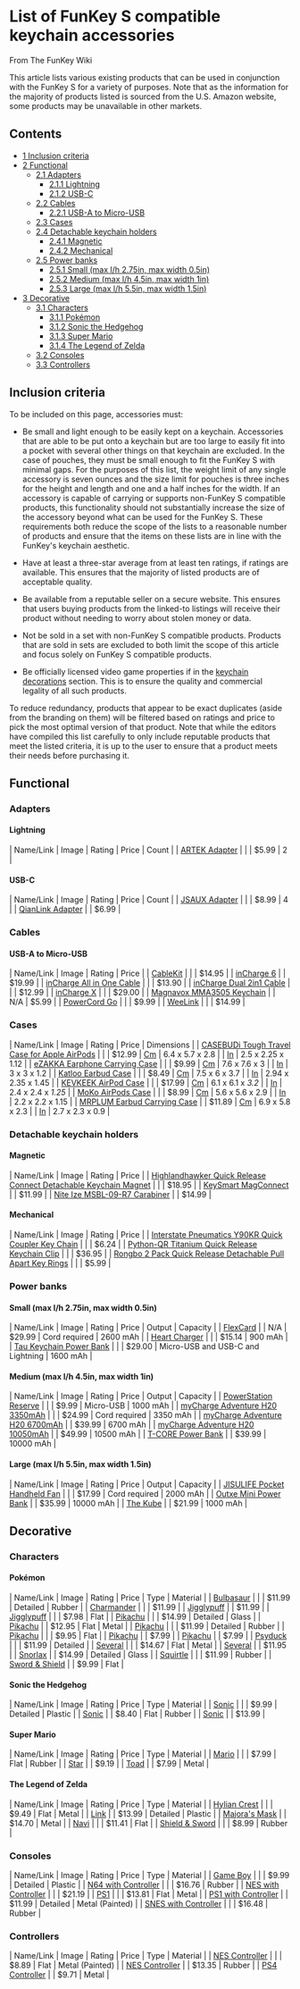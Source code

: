 # List of FunKey S compatible keychain accessories

From The FunKey Wiki

This article lists various existing products that can be used in conjunction with the FunKey S for a variety of purposes. Note that as the information for the majority of products listed is sourced from the U.S. Amazon website, some products may be unavailable in other markets.

## Contents

* [1 Inclusion criteria](#inclusion-criteria)
* [2 Functional](#functional)
  - [2.1 Adapters](#adapters)
    + [2.1.1 Lightning](#lightning)
    + [2.1.2 USB-C](#usb-c)
  - [2.2 Cables](#cables)
    + [2.2.1 USB-A to Micro-USB](#usb-a-to-micro-usb)
  - [2.3 Cases](#cases)
  - [2.4 Detachable keychain holders](#detachable-keychain-holders)
    + [2.4.1 Magnetic](#magnetic)
    + [2.4.2 Mechanical](#mechanical)
  - [2.5 Power banks](#power-banks)
    + [2.5.1 Small (max l/h 2.75in, max width 0.5in)](#small-max-lh-275in-max-width-05in)
    + [2.5.2 Medium (max l/h 4.5in, max width 1in)](#medium-max-lh-45in-max-width-1in)
    + [2.5.3 Large (max l/h 5.5in, max width 1.5in)](#large-max-lh-55in-max-width-15in)
* [3 Decorative](#decorative)
  - [3.1 Characters](#characters)
    + [3.1.1 Pokémon](#pokemon)
    + [3.1.2 Sonic the Hedgehog](#sonic-the-hedgehog)
    + [3.1.3 Super Mario](#super-mario)
    + [3.1.4 The Legend of Zelda](#the-legend-of-zelda)
  - [3.2 Consoles](#consoles)
  - [3.3 Controllers](#controllers)

## Inclusion criteria

To be included on this page, accessories must:

* Be small and light enough to be easily kept on a keychain. Accessories that are able to be put onto a keychain but are too large to easily fit into a pocket with several other things on that keychain are excluded. In the case of pouches, they must be small enough to fit the FunKey S with minimal gaps. For the purposes of this list, the weight limit of any single accessory is seven ounces and the size limit for pouches is three inches for the height and length and one and a half inches for the width. If an accessory is capable of carrying or supports non-FunKey S compatible products, this functionality should not substantially increase the size of the accessory beyond what can be used for the FunKey S. These requirements both reduce the scope of the lists to a reasonable number of products and ensure that the items on these lists are in line with the FunKey's keychain aesthetic.

* Have at least a three-star average from at least ten ratings, if ratings are available. This ensures that the majority of listed products are of acceptable quality.

* Be available from a reputable seller on a secure website. This ensures that users buying products from the linked-to listings will receive their product without needing to worry about stolen money or data.

* Not be sold in a set with non-FunKey S compatible products. Products that are sold in sets are excluded to both limit the scope of this article and focus solely on FunKey S compatible products.

* Be officially licensed video game properties if in the [keychain decorations](#keychain-decorations) section. This is to ensure the quality and commercial legality of all such products.

To reduce redundancy, products that appear to be exact duplicates (aside from the branding on them) will be filtered based on ratings and price to pick the most optimal version of that product. Note that while the editors have compiled this list carefully to only include reputable products that meet the listed criteria, it is up to the user to ensure that a product meets their needs before purchasing it.

## Functional

### Adapters

#### Lightning

| Name/Link | Image | Rating | Price | Count |
| [ARTEK Adapter](https://www.amazon.com/gp/product/B07L4Q6Y99) |  |  | $5.99 | 2 |

#### USB-C

| Name/Link | Image | Rating | Price | Count |
| [JSAUX Adapter](https://www.amazon.com/gp/product/B07SLS2DDT) |  |  | $8.99 | 4 |
| [QianLink Adapter](https://www.amazon.com/gp/product/B07MV5NFCH) |  | $6.99 |

### Cables

#### USB-A to Micro-USB

| Name/Link | Image | Rating | Price |
| [CableKit](https://www.amazon.com/gp/product/B082J9BW4S) |  |  | $14.95 |
| [inCharge 6](https://www.amazon.com/gp/product/B0866753FP) |  | $19.99 |
| [inCharge All in One Cable](https://www.amazon.com/gp/product/B07QNQBSF3) |  |  | $13.90 |
| [inCharge Dual 2in1 Cable](https://www.amazon.com/gp/product/B07C5F7FGF) |  |  | $12.99 |
| [inCharge X](https://rollingsquare.com/products/incharge-x?variant=32723283476542) |  |  | $29.00 |
| [Magnavox MMA3505 Keychain](https://www.amazon.com/gp/product/B076J1Y6DB) |  | N/A | $5.99 |
| [PowerCord Go](https://www.amazon.com/gp/product/B0762B5CQ1) |  |  | $9.99 |
| [WeeLink](https://www.amazon.com/gp/product/B07R72JM2D) |  |  | $14.99 |

### Cases

| Name/Link | Image | Rating | Price | Dimensions |
| [CASEBUDi Tough Travel Case for Apple AirPods](https://www.amazon.com/gp/product/B072PYT6WH) |  |  | $12.99 | <u>Cm</u> | 6.4 x 5.7 x 2.8 |
| <u>In</u> | 2.5 x 2.25 x 1.12 |
| [eZAKKA Earphone Carrying Case](https://www.amazon.com/gp/product/B01MS49K37) |  |  | $9.99 | <u>Cm</u> | 7.6 x 7.6 x 3 |
| <u>In</u> | 3 x 3 x 1.2 |
| [Katloo Earbud Case](https://www.amazon.com/gp/product/B07T1139DC) |  |  | $8.49 | <u>Cm</u> | 7.5 x 6 x 3.7 |
| <u>In</u> | 2.94 x 2.35 x 1.45 |
| [KEVKEEK AirPod Case](https://www.amazon.com/gp/product/B08CBVK5BL) |  |  | $17.99 | <u>Cm</u> | 6.1 x 6.1 x _3.2_ |
| <u>In</u> | 2.4 x 2.4 x _1.25_ |
| [MoKo AirPods Case](https://www.amazon.com/gp/product/B07L4C9MKJ) |  |  | $8.99 | <u>Cm</u> | 5.6 x 5.6 x 2.9 |
| <u>In</u> | 2.2 x 2.2 x 1.15 |
| [MRPLUM Earbud Carrying Case](https://www.amazon.com/gp/product/B07SCLGX7F) |  | $11.89 | <u>Cm</u> | 6.9 x 5.8 x 2.3 |
| <u>In</u> | 2.7 x 2.3 x 0.9 |

### Detachable keychain holders

#### Magnetic

| Name/Link | Image | Rating | Price |
| [Highlandhawker Quick Release Connect Detachable Keychain Magnet](https://www.amazon.com/gp/product/B07DP7VZS1) |  |  | $18.95 |
| [KeySmart MagConnect](https://www.amazon.com/gp/product/B076T6M7BZ) |  | $11.99 |
| [Nite Ize MSBL-09-R7 Carabiner](https://www.amazon.com/gp/product/B0748587VY) |  | $14.99 |

#### Mechanical

| Name/Link | Image | Rating | Price |
| [Interstate Pneumatics Y90KR Quick Coupler Key Chain](https://www.amazon.com/gp/product/B009M5FKQ8) |  |  | $6.24 |
| [Python-QR Titanium Quick Release Keychain Clip](https://www.amazon.com/gp/product/B0844J56NN) |  |  | $36.95 |
| [Rongbo 2 Pack Quick Release Detachable Pull Apart Key Rings](https://www.amazon.com/gp/product/B07MCV9LCR) |  |  | $5.99 |

### Power banks

#### Small (max l/h 2.75in, max width 0.5in)

| Name/Link | Image | Rating | Price | Output | Capacity |
| [FlexCard](https://www.phonesuit.com/products/flexcard-pocket-charger) |  | N/A | $29.99 | Cord required | 2600 mAh |
| [Heart Charger](https://www.amazon.com/gp/product/B06WWHZLXF) |  |  | $15.14 | 900 mAh |
| [Tau Keychain Power Bank](https://www.amazon.com/gp/product/B08P565ZR6) |  |  | $29.00 | Micro-USB and USB-C and Lightning | 1600 mAh |

#### Medium (max l/h 4.5in, max width 1in)

| Name/Link | Image | Rating | Price | Output | Capacity |
| [PowerStation Reserve](https://www.amazon.com/gp/product/B007ORMEVA/) |  |  | $9.99 | Micro-USB | 1000 mAh |
| [myCharge Adventure H20 3350mAh](https://www.amazon.com/gp/product/B07XTG7KRV) |  |  | $24.99 | Cord required | 3350 mAh |
| [myCharge Adventure H20 6700mAh](https://api.bestbuy.com/click/-/5781143/pdp) |  | $39.99 | 6700 mAh |
| [myCharge Adventure H20 10050mAh](https://www.target.com/p/mycharge-10050mah-dual-port-adventure-h2o-max-power-bank-gray/-/A-76625533) |  | $49.99 | 10500 mAh |
| [T-CORE Power Bank](https://www.amazon.com/gp/product/B07SK231QQ) |  | $39.99 | 10000 mAh |

#### Large (max l/h 5.5in, max width 1.5in)

| Name/Link | Image | Rating | Price | Output | Capacity |
| [JISULIFE Pocket Handheld Fan](https://www.amazon.com/gp/product/B072PWLDK3) |  |  | $17.99 | Cord required | 2000 mAh |
| [Outxe Mini Power Bank](https://www.amazon.com/gp/product/B086QTLXDB) |  | $35.99 | 10000 mAh |
| [The Kube](https://www.amazon.com/gp/product/B079J7BL39) |  | $21.99 | 1000 mAh |

## Decorative

### Characters

#### Pokémon

| Name/Link | Image | Rating | Price | Type | Material |
| [Bulbasaur](https://www.amazon.com/gp/product/B0859Z9BJ1) |  |  | $11.99 | Detailed | Rubber |
| [Charmander](https://www.amazon.com/gp/product/B0859YQ2DQ) |  |  | $11.99 |
| [Jigglypuff](https://www.amazon.com/gp/product/B0859YSWVC) |  | $11.99 |
| [Jigglypuff](https://www.amazon.com/gp/product/B07CQDM4CL) |  |  | $7.98 | Flat |
| [Pikachu](https://www.amazon.com/gp/product/B081BCZ9H6) |  |  | $14.99 | Detailed | Glass |
| [Pikachu](https://www.amazon.com/gp/product/B01M6WNYJV) |  | $12.95 | Flat | Metal |
| [Pikachu](https://www.amazon.com/gp/product/B0859YQJFP) |  |  | $11.99 | Detailed | Rubber |
| [Pikachu](https://www.amazon.com/gp/product/B01LX7PNAK) |  |  | $9.95 | Flat |
| [Pikachu](https://www.amazon.com/gp/product/B06XVTTT5Z) |  | $7.99 |
| [Pikachu](https://www.amazon.com/gp/product/B06XVSY6VT) |  | $7.99 |
| [Psyduck](https://www.amazon.com/gp/product/B0859YX649) |  |  | $11.99 | Detailed |
| [Several](https://www.amazon.com/gp/product/B07J1G4RGC) |  |  | $14.67 | Flat | Metal |
| [Several](https://www.amazon.com/gp/product/B07J1WSB89) |  | $11.95 |
| [Snorlax](https://www.amazon.com/gp/product/B081BF3GKS) |  | $14.99 | Detailed | Glass |
| [Squirtle](https://www.amazon.com/gp/product/B0859YQB6P) |  |  | $11.99 | Rubber |
| [Sword & Shield](https://www.amazon.com/gp/product/B085WMRT3H) |  | $9.99 | Flat |

#### Sonic the Hedgehog

| Name/Link | Image | Rating | Price | Type | Material |
| [Sonic](https://www.amazon.com/gp/product/B07641TGVQ) |  |  | $9.99 | Detailed | Plastic |
| [Sonic](https://www.amazon.com/gp/product/B002A6PDZE) |  | $8.40 | Flat | Rubber |
| [Sonic](https://www.amazon.com/gp/product/B002PQYI7I) |  | $13.99 |

#### Super Mario

| Name/Link | Image | Rating | Price | Type | Material |
| [Mario](https://www.amazon.com/gp/product/B07X7H45SM) |  |  | $7.99 | Flat | Rubber |
| [Star](https://www.amazon.com/gp/product/B07YK5Q1R1) |  | $9.19 |
| [Toad](https://www.amazon.com/gp/product/B083SD9JF3) |  | $7.99 | Metal |

#### The Legend of Zelda

| Name/Link | Image | Rating | Price | Type | Material |
| [Hylian Crest](https://www.amazon.com/gp/product/B00QHHD3DQ) |  |  | $9.49 | Flat | Metal |
| [Link](https://www.amazon.com/gp/product/B06XCR863B) |  | $13.99 | Detailed | Plastic |
| [Majora's Mask](https://www.amazon.com/gp/product/B016A3HZ9Y) |  | $14.70 | Metal |
| [Navi](https://www.amazon.com/gp/product/B084Z6B94R) |  |  | $11.41 | Flat |
| [Shield & Sword](https://www.amazon.com/gp/product/B07YK6F44H) |  |  | $8.99 | Rubber |

### Consoles

| Name/Link | Image | Rating | Price | Type | Material |
| [Game Boy](https://www.amazon.com/gp/product/B079V1FDYH) |  |  | $9.99 | Detailed | Plastic |
| [N64 with Controller](https://www.amazon.com/gp/product/B07HMGVN8C) |  |  | $16.76 | Rubber |
| [NES with Controller](https://www.amazon.com/gp/product/B07XQJ4TKW) |  |  | $21.19 |
| [PS1](https://www.amazon.com/gp/product/B01G22B7LU) |  |  | $13.81 | Flat | Metal |
| [PS1 with Controller](https://www.amazon.com/gp/product/B077GZR31C) |  | $11.99 | Detailed | Metal (Painted) |
| [SNES with Controller](https://www.amazon.com/gp/product/B07HM57HB1) |  |  | $16.48 | Rubber |

### Controllers

| Name/Link | Image | Rating | Price | Type | Material |
| [NES Controller](https://www.amazon.com/gp/product/B00U6V5JIG) |  |  | $8.89 | Flat | Metal (Painted) |
| [NES Controller](https://www.amazon.com/gp/product/B004AONTAA) |  | $13.35 | Rubber |
| [PS4 Controller](https://www.amazon.com/gp/product/B00U0HJ28O) |  | $9.71 | Metal |

<br>

